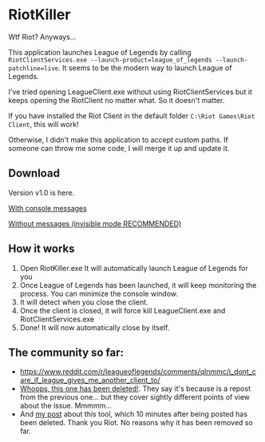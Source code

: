 # RiotKiller

Wtf Riot? Anyways...

This application launches League of Legends by calling `RiotClientServices.exe --launch-product=league_of_legends --launch-patchline=live`. It seems to be the modern way to launch League of Legends.

I've tried opening LeagueClient.exe without using RiotClientServices but it keeps opening the RiotClient no matter what. So it doesn't matter.

If you have installed the Riot Client in the default folder `C:\Riot Games\Riot Client`, this will work! 

Otherwise, I didn't make this application to accept custom paths. If someone can throw me some code, I will merge it up and update it.

## Download

Version v1.0 is here. 

[With console messages](https://github.com/Arecsu/RiotKiller/releases/download/v1.0/RiotKiller.exe)

[Without messages (invisible mode RECOMMENDED)](https://github.com/Arecsu/RiotKiller/releases/download/v1.0/RiotKiller-invisible.exe)

## How it works

1. Open RiotKiller.exe It will automatically launch League of Legends for you
2. Once League of Legends has been launched, it will keep monitoring the process. You can minimize the console window.
3. It will detect when you close the client.
4. Once the client is closed, it will force kill LeagueClient.exe and RiotClientServices.exe
5. Done! It will now automatically close by itself.

## The community so far:

- https://www.reddit.com/r/leagueoflegends/comments/qlnmmc/i_dont_care_if_league_gives_me_another_client_to/
- [Whoops, this one has been deleted!](https://www.reddit.com/r/leagueoflegends/comments/qmgrlz/the_state_of_this_new_launcher_is_not_ok/). They say it's because is a repost from the previous one... but they cover sightly different points of view about the issue. Mmmmm...
- And [my post](https://www.reddit.com/r/leagueoflegends/comments/qmqk6v/tired_of_riot_client_opening_after_closing_league/) about this tool, which 10 minutes after being posted has been deleted. Thank you Riot. No reasons why it has been removed so far.
